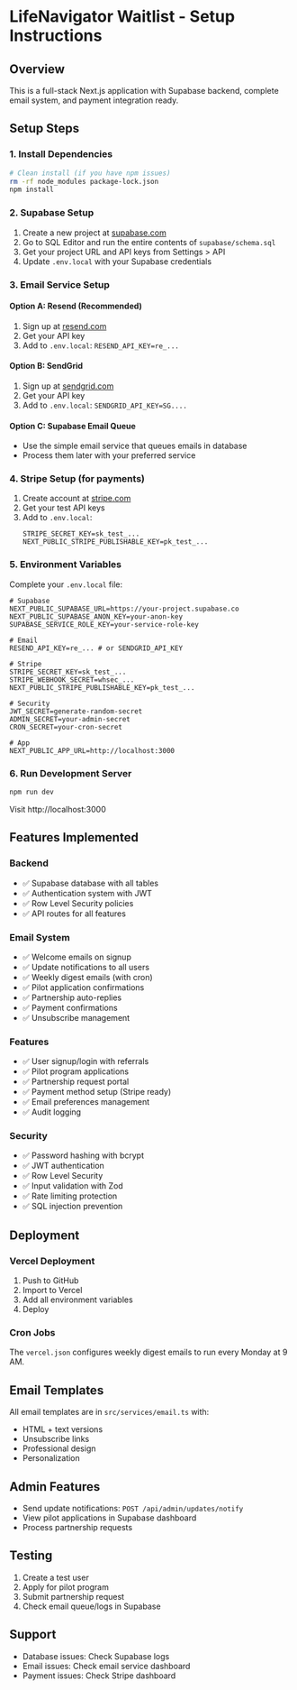 # LifeNavigator Waitlist - Setup Instructions

## Overview
This is a full-stack Next.js application with Supabase backend, complete email system, and payment integration ready.

## Setup Steps

### 1. Install Dependencies
```bash
# Clean install (if you have npm issues)
rm -rf node_modules package-lock.json
npm install
```

### 2. Supabase Setup
1. Create a new project at [supabase.com](https://supabase.com)
2. Go to SQL Editor and run the entire contents of `supabase/schema.sql`
3. Get your project URL and API keys from Settings > API
4. Update `.env.local` with your Supabase credentials

### 3. Email Service Setup

#### Option A: Resend (Recommended)
1. Sign up at [resend.com](https://resend.com)
2. Get your API key
3. Add to `.env.local`: `RESEND_API_KEY=re_...`

#### Option B: SendGrid
1. Sign up at [sendgrid.com](https://sendgrid.com)
2. Get your API key
3. Add to `.env.local`: `SENDGRID_API_KEY=SG....`

#### Option C: Supabase Email Queue
- Use the simple email service that queues emails in database
- Process them later with your preferred service

### 4. Stripe Setup (for payments)
1. Create account at [stripe.com](https://stripe.com)
2. Get your test API keys
3. Add to `.env.local`:
   ```
   STRIPE_SECRET_KEY=sk_test_...
   NEXT_PUBLIC_STRIPE_PUBLISHABLE_KEY=pk_test_...
   ```

### 5. Environment Variables
Complete your `.env.local` file:
```env
# Supabase
NEXT_PUBLIC_SUPABASE_URL=https://your-project.supabase.co
NEXT_PUBLIC_SUPABASE_ANON_KEY=your-anon-key
SUPABASE_SERVICE_ROLE_KEY=your-service-role-key

# Email
RESEND_API_KEY=re_... # or SENDGRID_API_KEY

# Stripe
STRIPE_SECRET_KEY=sk_test_...
STRIPE_WEBHOOK_SECRET=whsec_...
NEXT_PUBLIC_STRIPE_PUBLISHABLE_KEY=pk_test_...

# Security
JWT_SECRET=generate-random-secret
ADMIN_SECRET=your-admin-secret
CRON_SECRET=your-cron-secret

# App
NEXT_PUBLIC_APP_URL=http://localhost:3000
```

### 6. Run Development Server
```bash
npm run dev
```

Visit http://localhost:3000

## Features Implemented

### Backend
- ✅ Supabase database with all tables
- ✅ Authentication system with JWT
- ✅ Row Level Security policies
- ✅ API routes for all features

### Email System
- ✅ Welcome emails on signup
- ✅ Update notifications to all users
- ✅ Weekly digest emails (with cron)
- ✅ Pilot application confirmations
- ✅ Partnership auto-replies
- ✅ Payment confirmations
- ✅ Unsubscribe management

### Features
- ✅ User signup/login with referrals
- ✅ Pilot program applications
- ✅ Partnership request portal
- ✅ Payment method setup (Stripe ready)
- ✅ Email preferences management
- ✅ Audit logging

### Security
- ✅ Password hashing with bcrypt
- ✅ JWT authentication
- ✅ Row Level Security
- ✅ Input validation with Zod
- ✅ Rate limiting protection
- ✅ SQL injection prevention

## Deployment

### Vercel Deployment
1. Push to GitHub
2. Import to Vercel
3. Add all environment variables
4. Deploy

### Cron Jobs
The `vercel.json` configures weekly digest emails to run every Monday at 9 AM.

## Email Templates
All email templates are in `src/services/email.ts` with:
- HTML + text versions
- Unsubscribe links
- Professional design
- Personalization

## Admin Features
- Send update notifications: `POST /api/admin/updates/notify`
- View pilot applications in Supabase dashboard
- Process partnership requests

## Testing
1. Create a test user
2. Apply for pilot program
3. Submit partnership request
4. Check email queue/logs in Supabase

## Support
- Database issues: Check Supabase logs
- Email issues: Check email service dashboard
- Payment issues: Check Stripe dashboard